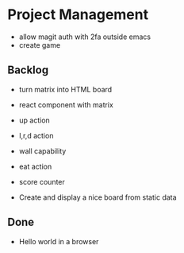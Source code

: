 # Project Management
- allow magit auth with 2fa outside emacs
- create game

## Backlog
- turn matrix into HTML board
- react component with matrix
- up action
- l,r,d action
- wall capability
- eat action
- score counter

- Create and display a nice board from static data

## Done
- Hello world in a browser

